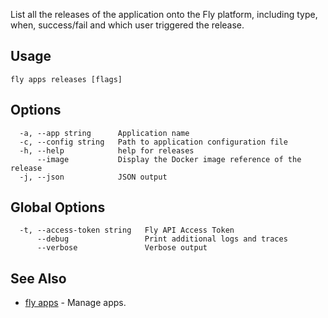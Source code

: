 List all the releases of the application onto the Fly platform,
including type, when, success/fail and which user triggered the release.


## Usage
~~~
fly apps releases [flags]
~~~

## Options

~~~
  -a, --app string      Application name
  -c, --config string   Path to application configuration file
  -h, --help            help for releases
      --image           Display the Docker image reference of the release
  -j, --json            JSON output
~~~

## Global Options

~~~
  -t, --access-token string   Fly API Access Token
      --debug                 Print additional logs and traces
      --verbose               Verbose output
~~~

## See Also

* [fly apps](/docs/flyctl/apps/)	 - Manage apps.

